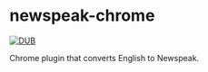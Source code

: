 # newspeak-chrome
[![DUB](https://img.shields.io/dub/l/vibe-d.svg)]()

Chrome plugin that converts English to Newspeak.
